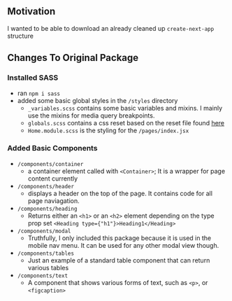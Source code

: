   ## Motivation
I wanted to be able to download an already cleaned up `create-next-app` structure
## Changes To Original Package
### Installed SASS
- ran `npm i sass`
- added some basic global styles in the `/styles` directory
  - `_variables.scss` contains some basic variables and mixins. I mainly use the mixins for media query breakpoints.
  - `globals.scss` contains a css reset based on the reset file found [here](https://meyerweb.com/eric/tools/css/reset/)
  - `Home.module.scss` is the styling for the `/pages/index.jsx`
### Added Basic Components
- `/components/container`
  - a container element called with `<Container>`; It is a wrapper for page content currently
- `/components/header`
  - displays a header on the top of the page. It contains code for all page naviagation. 
- `/components/heading`
  - Returns either an `<h1>` or an `<h2>` element depending on the type prop set `<Heading type={"h1"}>Heading1</Heading>`
- `/components/modal`
  - Truthfully, I only included this package because it is used in the mobile nav menu. It can be used for any other modal view though.
- `/components/tables`
  - Just an example of a standard table component that can return various tables
- `/components/text`
  - A component that shows various forms of text, such as `<p>`, or `<figcaption>`

